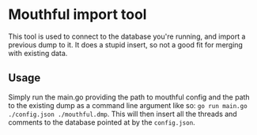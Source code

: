 # Mouthful import tool

This tool is used to connect to the database you're running, and import a previous dump to it. It does a stupid insert, so not a good fit for merging with existing data.

## Usage 

Simply run the main.go providing the path to mouthful config and the path to the existing dump as a command line argument like so: `go run main.go ./config.json ./mouthful.dmp`. This will then insert all the threads and comments to the database pointed at by the `config.json`.
